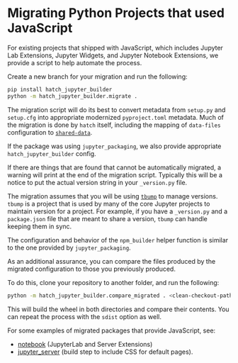 # Migrating Python Projects that used JavaScript

For existing projects that shipped with JavaScript, which includes
Jupyter Lab Extensions, Jupyter Widgets, and Jupyter Notebook Extensions,
we provide a script to help automate the process.

Create a new branch for your migration and run the following:

```bash
pip install hatch_jupyter_builder
python -m hatch_jupyter_builder.migrate .
```

The migration script will do its best to convert metadata
from `setup.py` and `setup.cfg` into appropriate modernized
`pyproject.toml` metadata. Much of the migration is done by
`hatch` itself, including the mapping of `data-files` configuration
to [`shared-data`](https://hatch.pypa.io/latest/plugins/builder/wheel/#options).

If the package was using `jupyter_packaging`, we also provide
appropriate `hatch_jupyter_builder` config.

If there are things that are found that cannot be automatically
migrated, a warning will print at the end of the migration script.
Typically this will be a notice to put the actual version string
in your `_version.py` file.

The migration assumes that you will be using [`tbump`](https://github.com/your-tools/tbump) to manage versions.
`tbump` is a project that is used by many of the core Jupyter projects
to maintain version for a project. For example, if you have a `_version.py`
and a `package.json` file that are meant to share a version, `tbump`
can handle keeping them in sync.

The configuration and behavior of the `npm_builder` helper function is
similar to the one provided by `jupyter_packaging`.

As an additional assurance, you can compare the files produced by the
migrated configuration to those you previously produced.

To do this, clone your repository to another folder, and run the following:

```bash
python -m hatch_jupyter_builder.compare_migrated . <clean-checkout-path> wheel
```

This will build the wheel in both directories and compare their contents.
You can repeat the process with the `sdist` option as well.

For some examples of migrated packages that provide JavaScript, see:

- [notebook](https://github.com/jupyter/notebook/blob/main/pyproject.toml) (JupyterLab and Server Extensions)
- [jupyter_server](https://github.com/jupyter-server/jupyter_server/blob/main/pyproject.toml) (build step to include CSS for default pages).
